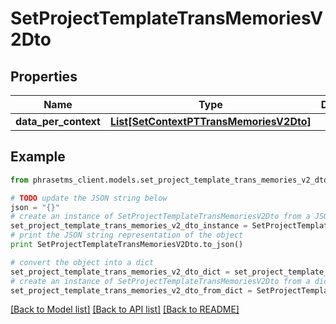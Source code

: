 # SetProjectTemplateTransMemoriesV2Dto

## Properties

| Name                 | Type                                                                          | Description | Notes |
| -------------------- | ----------------------------------------------------------------------------- | ----------- | ----- |
| **data_per_context** | [**List[SetContextPTTransMemoriesV2Dto]**](SetContextPTTransMemoriesV2Dto.md) |             |

## Example

```python
from phrasetms_client.models.set_project_template_trans_memories_v2_dto import SetProjectTemplateTransMemoriesV2Dto

# TODO update the JSON string below
json = "{}"
# create an instance of SetProjectTemplateTransMemoriesV2Dto from a JSON string
set_project_template_trans_memories_v2_dto_instance = SetProjectTemplateTransMemoriesV2Dto.from_json(json)
# print the JSON string representation of the object
print SetProjectTemplateTransMemoriesV2Dto.to_json()

# convert the object into a dict
set_project_template_trans_memories_v2_dto_dict = set_project_template_trans_memories_v2_dto_instance.to_dict()
# create an instance of SetProjectTemplateTransMemoriesV2Dto from a dict
set_project_template_trans_memories_v2_dto_from_dict = SetProjectTemplateTransMemoriesV2Dto.from_dict(set_project_template_trans_memories_v2_dto_dict)
```

[[Back to Model list]](../README.md#documentation-for-models) [[Back to API list]](../README.md#documentation-for-api-endpoints) [[Back to README]](../README.md)
